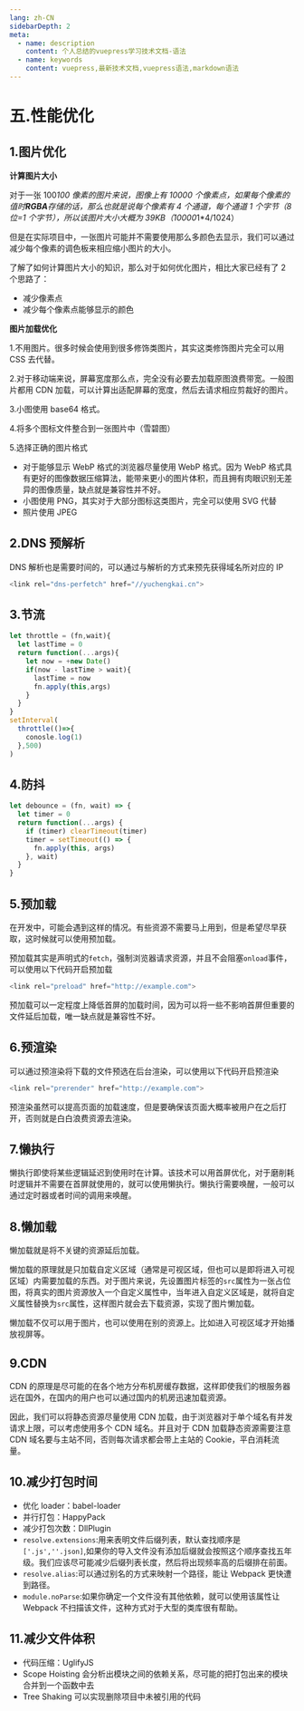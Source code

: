```yaml
---
lang: zh-CN
sidebarDepth: 2
meta:
  - name: description
    content: 个人总结的vuepress学习技术文档-语法
  - name: keywords
    content: vuepress,最新技术文档,vuepress语法,markdown语法
---
```


# 五.性能优化

## 1.图片优化

**计算图片大小**

对于一张 100*100 像素的图片来说，图像上有 10000 个像素点，如果每个像素的值时**RGBA**存储的话，那么也就是说每个像素有 4 个通道，每个通道 1 个字节（8 位=1 个字节），所以该图片大小大概为 39KB（10000*1\*4/1024）

但是在实际项目中，一张图片可能并不需要使用那么多颜色去显示，我们可以通过减少每个像素的调色板来相应缩小图片的大小。

了解了如何计算图片大小的知识，那么对于如何优化图片，相比大家已经有了 2 个思路了：

- 减少像素点
- 减少每个像素点能够显示的颜色

**图片加载优化**

1.不用图片。很多时候会使用到很多修饰类图片，其实这类修饰图片完全可以用 CSS 去代替。

2.对于移动端来说，屏幕宽度那么点，完全没有必要去加载原图浪费带宽。一般图片都用 CDN 加载，可以计算出适配屏幕的宽度，然后去请求相应剪裁好的图片。

3.小图使用 base64 格式。

4.将多个图标文件整合到一张图片中（雪碧图）

5.选择正确的图片格式

- 对于能够显示 WebP 格式的浏览器尽量使用 WebP 格式。因为 WebP 格式具有更好的图像数据压缩算法，能带来更小的图片体积，而且拥有肉眼识别无差异的图像质量，缺点就是兼容性并不好。
- 小图使用 PNG，其实对于大部分图标这类图片，完全可以使用 SVG 代替
- 照片使用 JPEG

## 2.DNS 预解析

DNS 解析也是需要时间的，可以通过与解析的方式来预先获得域名所对应的 IP

```js
<link rel="dns-perfetch" href="//yuchengkai.cn">
```

## 3.节流

```js
let throttle = (fn,wait){
  let lastTime = 0
  return function(...args){
    let now = +new Date()
    if(now - lastTime > wait){
      lastTime = now
      fn.apply(this,args)
    }
  }
}
setInterval(
  throttle(()=>{
    conosle.log(1)
  },500)
)
```

## 4.防抖

```js
let debounce = (fn, wait) => {
  let timer = 0
  return function(...args) {
    if (timer) clearTimeout(timer)
    timer = setTimeout(() => {
      fn.apply(this, args)
    }, wait)
  }
}
```

## 5.预加载

在开发中，可能会遇到这样的情况。有些资源不需要马上用到，但是希望尽早获取，这时候就可以使用预加载。

预加载其实是声明式的`fetch`，强制浏览器请求资源，并且不会阻塞`onload`事件，可以使用以下代码开启预加载

```js
<link rel="preload" href="http://example.com">
```

预加载可以一定程度上降低首屏的加载时间，因为可以将一些不影响首屏但重要的文件延后加载，唯一缺点就是兼容性不好。

## 6.预渲染

可以通过预渲染将下载的文件预选在后台渲染，可以使用以下代码开启预渲染

```js
<link rel="prerender" href="http://example.com">
```

预渲染虽然可以提高页面的加载速度，但是要确保该页面大概率被用户在之后打开，否则就是白白浪费资源去渲染。

## 7.懒执行

懒执行即使将某些逻辑延迟到使用时在计算。该技术可以用首屏优化，对于磨削耗时逻辑并不需要在首屏就使用的，就可以使用懒执行。懒执行需要唤醒，一般可以通过定时器或者时间的调用来唤醒。

## 8.懒加载

懒加载就是将不关键的资源延后加载。

懒加载的原理就是只加载自定义区域（通常是可视区域，但也可以是即将进入可视区域）内需要加载的东西。对于图片来说，先设置图片标签的`src`属性为一张占位图，将真实的图片资源放入一个自定义属性中，当年进入自定义区域是，就将自定义属性替换为`src`属性，这样图片就会去下载资源，实现了图片懒加载。

懒加载不仅可以用于图片，也可以使用在别的资源上。比如进入可视区域才开始播放视屏等。

## 9.CDN

CDN 的原理是尽可能的在各个地方分布机房缓存数据，这样即使我们的根服务器远在国外，在国内的用户也可以通过国内的机房迅速加载资源。

因此，我们可以将静态资源尽量使用 CDN 加载，由于浏览器对于单个域名有并发请求上限，可以考虑使用多个 CDN 域名。并且对于 CDN 加载静态资源需要注意 CDN 域名要与主站不同，否则每次请求都会带上主站的 Cookie，平白消耗流量。

## 10.减少打包时间

- 优化 loader：babel-loader
- 并行打包：HappyPack
- 减少打包次数：DllPlugin
- `resolve.extensions`:用来表明文件后缀列表，默认查找顺序是`['.js',''.json]`,如果你的导入文件没有添加后缀就会按照这个顺序查找五年级。我们应该尽可能减少后缀列表长度，然后将出现频率高的后缀排在前面。
- `resolve.alias`:可以通过别名的方式来映射一个路径，能让 Webpack 更快遭到路径。
- `module.noParse`:如果你确定一个文件没有其他依赖，就可以使用该属性让 Webpack 不扫描该文件，这种方式对于大型的类库很有帮助。

## 11.减少文件体积

- 代码压缩：UglifyJS
- Scope Hoisting 会分析出模块之间的依赖关系，尽可能的把打包出来的模块合并到一个函数中去
- Tree Shaking 可以实现删除项目中未被引用的代码
